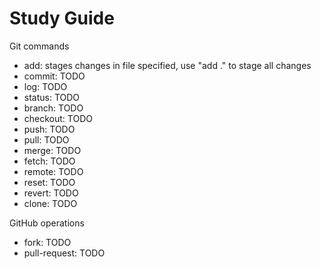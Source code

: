 # Study Guide

Git commands
- add: stages changes in file specified, use "add ." to stage all changes
- commit: TODO
- log: TODO
- status: TODO
- branch: TODO
- checkout: TODO
- push: TODO
- pull: TODO
- merge: TODO
- fetch: TODO
- remote: TODO
- reset: TODO
- revert: TODO
- clone: TODO

GitHub operations
- fork: TODO
- pull-request: TODO
